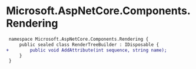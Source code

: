 # Microsoft.AspNetCore.Components.Rendering

``` diff
 namespace Microsoft.AspNetCore.Components.Rendering {
     public sealed class RenderTreeBuilder : IDisposable {
+        public void AddAttribute(int sequence, string name);
     }
 }
```

